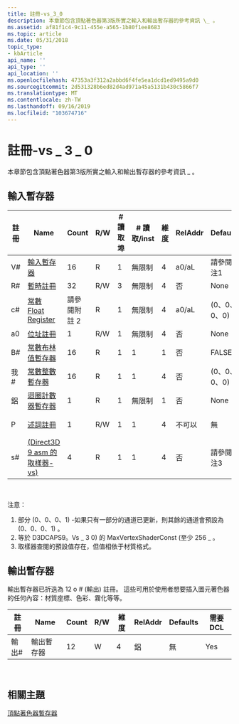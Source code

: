 ```yaml
---
title: 註冊-vs_3_0
description: 本章節包含頂點著色器第3版所實之輸入和輸出暫存器的參考資訊 \_ 。
ms.assetid: af81f1c4-9c11-455e-a565-1b80f1ee8683
ms.topic: article
ms.date: 05/31/2018
topic_type:
- kbArticle
api_name: ''
api_type: ''
api_location: ''
ms.openlocfilehash: 47353a3f312a2abbd6f4fe5ea1dcd1ed9495a9d0
ms.sourcegitcommit: 2d531328b6ed82d4ad971a45a5131b430c5866f7
ms.translationtype: MT
ms.contentlocale: zh-TW
ms.lasthandoff: 09/16/2019
ms.locfileid: "103674716"
---
```

# <a name="registers---vs_3_0"></a>註冊-vs \_ 3 \_ 0

本章節包含頂點著色器第3版所實之輸入和輸出暫存器的參考資訊 \_ 。

## <a name="input-registers"></a>輸入暫存器



| 註冊 | Name                                                                                      | Count      | R/W | \# 讀取埠 | \# 讀取/inst | 維度 | RelAddr | Defaults     | 需要 DCL |
|----------|-------------------------------------------------------------------------------------------|------------|-----|---------------|-----------------|-----------|---------|--------------|--------------|
| V\#      | [輸入暫存器](dx9-graphics-reference-asm-vs-registers-input.md)                       | 16         | R   | 1             | 無限制       | 4         | a0/aL   | 請參閱附注1   | Yes          |
| R\#      | [暫時註冊](dx9-graphics-reference-asm-vs-registers-temporary.md)               | 32         | R/W | 3             | 無限制       | 4         | 否      | None         | No           |
| c\#      | [常數 Float Register](dx9-graphics-reference-asm-vs-registers-constant-float.md)     | 請參閱附註 2 | R   | 1             | 無限制       | 4         | a0/aL   |  (0、0、0、0)  | No           |
| a0       | [位址註冊](dx9-graphics-reference-asm-vs-registers-address.md)                   | 1          | R/W | 1             | 無限制       | 4         | 否      | None         | No           |
| B\#      | [常數布林值暫存器](dx9-graphics-reference-asm-vs-registers-constant-boolean.md) | 16         | R   | 1             | 1               | 1         | 否      | FALSE        | No           |
| 我\#      | [常數整數暫存器](dx9-graphics-reference-asm-vs-registers-constant-integer.md) | 16         | R   | 1             | 1               | 4         | 否      |  (0、0、0、0)  | No           |
| 鋁       | [迴圈計數器暫存器](dx9-graphics-reference-asm-vs-registers-loop-counter.md)         | 1          | R   | 1             | 無限制       | 1         | 否      | None         | No           |
| P       | [述詞註冊](dx9-graphics-reference-asm-vs-registers-predicate.md)               | 1          | R/W | 1             | 1               | 4         | 不可以      | 無         | 不可以           |
| s\#      | [ (Direct3D 9 asm 的取樣器-vs) ](dx9-graphics-reference-asm-vs-registers-sampler.md)        | 4          | R   | 1             | 1               | 4         | 否      | 請參閱附注3   | Yes          |



 

注意：

1.  部分 (0、0、0、1) -如果只有一部分的通道已更新，則其餘的通道會預設為 (0、0、0、1) 。
2.  等於 D3DCAPS9。Vs \_ 3 0) 的 MaxVertexShaderConst (至少 256 \_ 。
3.  取樣器查閱的預設值存在，但值相依于材質格式。

## <a name="output-registers"></a>輸出暫存器

輸出暫存器已折迭為 12 o \# (輸出) 註冊。 這些可用於使用者想要插入圖元著色器的任何內容：材質座標、色彩、霧化等等。



| 註冊 | Name            | Count | R/W | 維度 | RelAddr | Defaults | 需要 DCL |
|----------|-----------------|-------|-----|-----------|---------|----------|--------------|
| 輸出\#      | 輸出暫存器 | 12    | W   | 4         | 鋁      | 無     | Yes          |



 

## <a name="related-topics"></a>相關主題

<dl> <dt>

[頂點著色器暫存器](dx9-graphics-reference-asm-vs-registers.md)
</dt> </dl>

 

 





